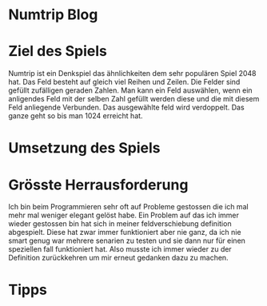 # Numtrip Blog

# Ziel des Spiels
Numtrip ist ein Denkspiel das ähnlichkeiten dem sehr populären Spiel 2048 hat. Das Feld besteht auf gleich viel Reihen und Zeilen. Die Felder sind gefüllt zufälligen geraden Zahlen. Man kann ein Feld auswählen, wenn ein anligendes Feld mit der selben Zahl gefüllt werden diese und die mit diesem Feld anliegende Verbunden. Das ausgewählte feld wird verdoppelt. Das ganze geht so bis man 1024 erreicht hat.
# Umsetzung des Spiels

# Grösste Herrausforderung  
Ich bin beim Programmieren sehr oft auf Probleme gestossen die ich mal mehr mal weniger elegant gelöst habe. Ein Problem auf das ich immer wieder gestossen bin hat sich in meiner feldverschiebung definition abgespielt. Diese hat zwar immer funktioniert aber nie ganz, da ich nie smart genug war mehrere senarien zu testen und sie dann nur für einen speziellen fall funktioniert hat. Also musste ich immer wieder zu der Definition zurückkehren um mir erneut gedanken dazu zu machen. 

# Tipps
